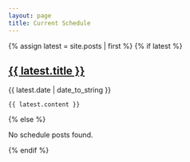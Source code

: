 ```yaml
---
layout: page
title: Current Schedule
---
```


{% assign latest = site.posts | first %}
{% if latest %}
  <article class="post">
    <h2 class="post-title">
      <a href="{{ latest.url | relative_url }}">{{ latest.title }}</a>
    </h2>
    <span class="post-date">{{ latest.date | date_to_string }}</span>

    {{ latest.content }}
  </article>
{% else %}
  <p>No schedule posts found.</p>
{% endif %}


